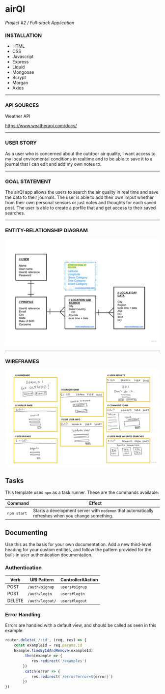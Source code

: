 # airQI

*Project #2 / Full-stack Application*

### **INSTALLATION**

- HTML
- CSS
- Javascript
- Express
- Liquid
- Mongoose
- Bcrypt
- Morgan
- Axios
___
### **API SOURCES**
Weather API

https://www.weatherapi.com/docs/

___
### **USER STORY**

As a user who is concerned about the outdoor air quality, I want access to my local enviromental conditions in realtime and to be able to save it to a journal that I can edit and add my own notes to. 
___
### **GOAL STATEMENT**

The airQI app allows the users to search the air quality in real time and save the data to their journals. The user is able to add their own imput whether from their own personal sensors or just notes and thoughts for each saved post. The user is able to create a porfile that and get access to their saved searches. 

___
### **ENTITY-RELATIONSHIP DIAGRAM**

![models](readme-images/erd.jpg)

___
### **WIREFRAMES**

![wire frames](readme-images/wireframes.jpg)

## Tasks

This template uses `npm` as a task runner. 
These are the commands available:

| Command                | Effect                                                                                                      |
|------------------------|-------------------------------------------------------------------------------------------------------------|
| `npm start`       | Starts a development server with `nodemon` that automatically refreshes when you change something.                                                                                         |

## Documenting

Use this as the basis for your own documentation. Add a new third-level heading for your custom entities, and follow the pattern provided for the built-in user authentication documentation.


### Authentication

| Verb   | URI Pattern            | Controller#Action |
|--------|------------------------|-------------------|
| POST   | `/auth/signup`             | `users#signup`    |
| POST   | `/auth/login`             | `users#login`    |
| DELETE | `/auth/logout/`        | `users#logout`   |

### Error Handling

Errors are handled with a default view, and should be called as seen in this example:
```js
router.delete('/:id', (req, res) => {
	const exampleId = req.params.id
	Example.findByIdAndRemove(exampleId)
		.then(example => {
			res.redirect('/examples')
		})
		.catch(error => {
			res.redirect(`/error?error=${error}`)
		})
})
```